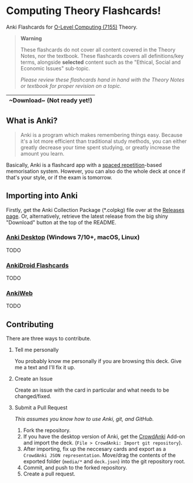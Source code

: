 # Computing Theory Flashcards!

Anki Flashcards for [O-Level Computing (7155)](https://www.seab.gov.sg/docs/default-source/national-examinations/syllabus/olevel/2022syllabus/7155_y22_sy.pdf) Theory.

> **Warning**
>
> These flashcards do not cover all content covered in the Theory Notes, nor the textbook.
> These flashcards covers all definitions/key terms, alongside **selected** content such as the "Ethical, Social and Economic Issues" sub-topic.
> 
> _Please review these flashcards hand in hand with the Theory Notes or textbook for proper revision on a topic._

| ~Download~ (Not ready yet!) |
| --- |

## What is Anki?

> Anki is a program which makes remembering things easy. Because it's a lot more efficient than traditional study methods, you can either greatly decrease your time spent studying, or greatly increase the amount you learn.

Basically, Anki is a flashcard app with a [spaced repetition](https://en.wikipedia.org/wiki/Spaced_repetition)-based memorisation system. However, you can also do the whole deck at once if that's your style, or if the exam is tomorrow.

## Importing into Anki

Firstly, get the Anki Collection Package (*.colpkg) file over at the [Releases page](https://github.com/markjoshwel/compcards/releases). Or, alternatively, retrieve the latest release from the big shiny "Download" button at the top of the README.

### [Anki Desktop](https://apps.ankiweb.net/) (Windows 7/10+, macOS, Linux)

TODO

### [AnkiDroid Flashcards](https://play.google.com/store/apps/details?id=com.ichi2.anki)

TODO

### [AnkiWeb](https://ankiweb.net/decks/)

TODO

## Contributing

There are three ways to contribute.

1. Tell me personally

   You probably know me personally if you are browsing this deck. Give me a text and I'll fix it up.

2. Create an Issue

   Create an issue with the card in particular and what needs to be changed/fixed.

3. Submit a Pull Request

   _This assumes you know how to use Anki, git, and GitHub._

   1. Fork the repository.
   2. If you have the desktop version of Anki, get the [CrowdAnki](https://ankiweb.net/shared/info/1788670778) Add-on and import the deck. (`File > CrowdAnki: Import git repository`).
   3. After importing, fix up the neccesary cards and export as a `CrowdAnki JSON representation`. Move/drag the contents of the exported folder (`media/*` and `deck.json`) into the git repository root.
   4. Commit, and push to the forked repository.
   5. Create a pull request.
